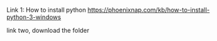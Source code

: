Link 1: How to install python   https://phoenixnap.com/kb/how-to-install-python-3-windows

link two, download the folder
